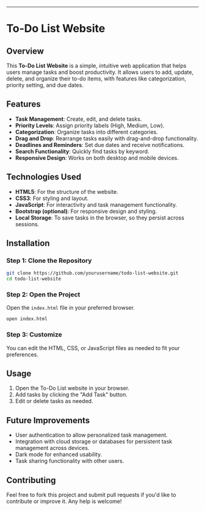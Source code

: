 

---

# To-Do List Website

## Overview
This **To-Do List Website** is a simple, intuitive web application that helps users manage tasks and boost productivity. It allows users to add, update, delete, and organize their to-do items, with features like categorization, priority setting, and due dates.

## Features
- **Task Management**: Create, edit, and delete tasks.
- **Priority Levels**: Assign priority labels (High, Medium, Low).
- **Categorization**: Organize tasks into different categories.
- **Drag and Drop**: Rearrange tasks easily with drag-and-drop functionality.
- **Deadlines and Reminders**: Set due dates and receive notifications.
- **Search Functionality**: Quickly find tasks by keyword.
- **Responsive Design**: Works on both desktop and mobile devices.

## Technologies Used
- **HTML5**: For the structure of the website.
- **CSS3**: For styling and layout.
- **JavaScript**: For interactivity and task management functionality.
- **Bootstrap (optional)**: For responsive design and styling.
- **Local Storage**: To save tasks in the browser, so they persist across sessions.

## Installation

### Step 1: Clone the Repository
```bash
git clone https://github.com/yourusername/todo-list-website.git
cd todo-list-website
```

### Step 2: Open the Project
Open the `index.html` file in your preferred browser.

```bash
open index.html
```

### Step 3: Customize
You can edit the HTML, CSS, or JavaScript files as needed to fit your preferences.

## Usage
1. Open the To-Do List website in your browser.
2. Add tasks by clicking the "Add Task" button.
3. Edit or delete tasks as needed.


## Future Improvements
- User authentication to allow personalized task management.
- Integration with cloud storage or databases for persistent task management across devices.
- Dark mode for enhanced usability.
- Task sharing functionality with other users.

## Contributing
Feel free to fork this project and submit pull requests if you'd like to contribute or improve it. Any help is welcome!
